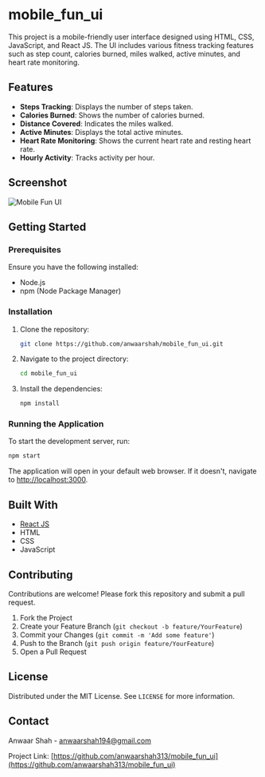 
# mobile_fun_ui

This project is a mobile-friendly user interface designed using HTML, CSS, JavaScript, and React JS. The UI includes various fitness tracking features such as step count, calories burned, miles walked, active minutes, and heart rate monitoring.

## Features

- **Steps Tracking**: Displays the number of steps taken.
- **Calories Burned**: Shows the number of calories burned.
- **Distance Covered**: Indicates the miles walked.
- **Active Minutes**: Displays the total active minutes.
- **Heart Rate Monitoring**: Shows the current heart rate and resting heart rate.
- **Hourly Activity**: Tracks activity per hour.

## Screenshot

![Mobile Fun UI](./path_to_image.png)

## Getting Started

### Prerequisites

Ensure you have the following installed:

- Node.js
- npm (Node Package Manager)

### Installation

1. Clone the repository:

   ```bash
   git clone https://github.com/anwaarshah/mobile_fun_ui.git
   ```

2. Navigate to the project directory:

   ```bash
   cd mobile_fun_ui
   ```

3. Install the dependencies:

   ```bash
   npm install
   ```

### Running the Application

To start the development server, run:

```bash
npm start
```

The application will open in your default web browser. If it doesn't, navigate to [http://localhost:3000](http://localhost:3000).

## Built With

- [React JS](https://reactjs.org/)
- HTML
- CSS
- JavaScript

## Contributing

Contributions are welcome! Please fork this repository and submit a pull request.

1. Fork the Project
2. Create your Feature Branch (`git checkout -b feature/YourFeature`)
3. Commit your Changes (`git commit -m 'Add some feature'`)
4. Push to the Branch (`git push origin feature/YourFeature`)
5. Open a Pull Request

## License

Distributed under the MIT License. See `LICENSE` for more information.

## Contact

Anwaar Shah - [anwaarshah194@gmail.com](mailto:anwaarshah194@gmail.com)

Project Link: [https://github.com/anwaarshah313/mobile_fun_ui](https://github.com/anwaarshah313/mobile_fun_ui)
